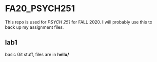 # FA20_PSYCH251
This repo is used for *PSYCH 251* for FALL 2020. I will probably use this to back up my assignment files.

## lab1
basic Git stuff, files are in **hello/**
